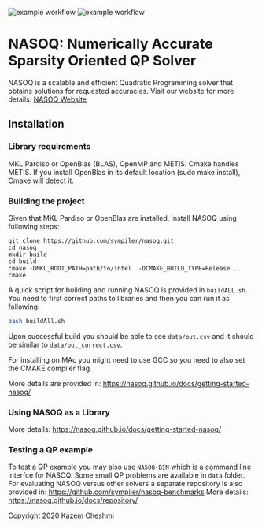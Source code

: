 
![example workflow](https://github.com/sympiler/nasoq/actions/workflows/cmakeUbuntu.yml/badge.svg)
![example workflow](https://github.com/sympiler/nasoq/actions/workflows/cmakeMac.yml/badge.svg)

# NASOQ: Numerically Accurate Sparsity Oriented QP Solver

NASOQ is a scalable and efficient Quadratic Programming solver that 
obtains solutions for requested accuracies. Visit our website for more details: 
[NASOQ Website](https://nasoq.github.io/)




## Installation
### Library requirements
MKL Pardiso or OpenBlas (BLAS), OpenMP and METIS.
Cmake handles METIS.
If you install OpenBlas in its default location (sudo make install), Cmake will detect it.


### Building the project
Given that MKL Pardiso or OpenBlas  are installed, install NASOQ using
following steps:
```
git clone https://github.com/sympiler/nasoq.git
cd nasoq
mkdir build
cd build
cmake -DMKL_ROOT_PATH=path/to/intel  -DCMAKE_BUILD_TYPE=Release ..
cmake ..
```

A quick script for building and running NASOQ is provided in `buildALL.sh`. 
You need to first correct paths to libraries and then you can run it as following:
```bash
bash buildAll.sh
```
Upon successful build you should be able to see `data/out.csv` and 
it should be similar to `data/out_correct.csv`.  

For installing on MAc you might need to use GCC so you need to also set the CMAKE compiler flag.

More details are provided in: https://nasoq.github.io/docs/getting-started-nasoq/

### Using NASOQ as a Library
More details: https://nasoq.github.io/docs/getting-started-nasoq/


### Testing a QP example
To test a QP example you may also use `NASOQ-BIN` which is a command line interfce for NASOQ.
Some small QP problems are available in `data` folder.
For evaluating NASOQ versus other solvers a separate repository is also provided in:
https://github.com/sympiler/nasoq-benchmarks
More details: https://nasoq.github.io/docs/repository/


Copyright 2020 Kazem Cheshmi
